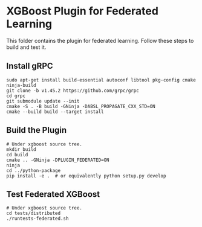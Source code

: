 XGBoost Plugin for Federated Learning
=====================================

This folder contains the plugin for federated learning. Follow these steps to build and test it.

Install gRPC
------------
```shell
sudo apt-get install build-essential autoconf libtool pkg-config cmake ninja-build
git clone -b v1.45.2 https://github.com/grpc/grpc
cd grpc
git submodule update --init
cmake -S . -B build -GNinja -DABSL_PROPAGATE_CXX_STD=ON
cmake --build build --target install
```

Build the Plugin
----------------
```shell
# Under xgboost source tree.
mkdir build
cd build
cmake .. -GNinja -DPLUGIN_FEDERATED=ON
ninja
cd ../python-package
pip install -e .  # or equivalently python setup.py develop
```

Test Federated XGBoost
----------------------
```shell
# Under xgboost source tree.
cd tests/distributed
./runtests-federated.sh
```
